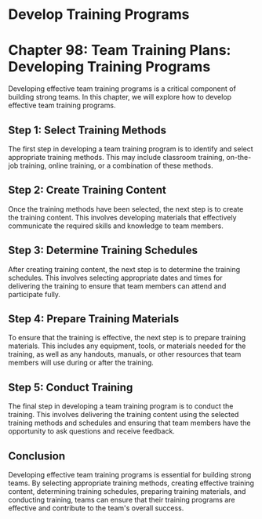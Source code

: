 # Develop Training Programs
# Chapter 98: Team Training Plans: Developing Training Programs

Developing effective team training programs is a critical component of building strong teams. In this chapter, we will explore how to develop effective team training programs.

## Step 1: Select Training Methods

The first step in developing a team training program is to identify and select appropriate training methods. This may include classroom training, on-the-job training, online training, or a combination of these methods.

## Step 2: Create Training Content

Once the training methods have been selected, the next step is to create the training content. This involves developing materials that effectively communicate the required skills and knowledge to team members.

## Step 3: Determine Training Schedules

After creating training content, the next step is to determine the training schedules. This involves selecting appropriate dates and times for delivering the training to ensure that team members can attend and participate fully.

## Step 4: Prepare Training Materials

To ensure that the training is effective, the next step is to prepare training materials. This includes any equipment, tools, or materials needed for the training, as well as any handouts, manuals, or other resources that team members will use during or after the training.

## Step 5: Conduct Training

The final step in developing a team training program is to conduct the training. This involves delivering the training content using the selected training methods and schedules and ensuring that team members have the opportunity to ask questions and receive feedback.

## Conclusion

Developing effective team training programs is essential for building strong teams. By selecting appropriate training methods, creating effective training content, determining training schedules, preparing training materials, and conducting training, teams can ensure that their training programs are effective and contribute to the team's overall success.
